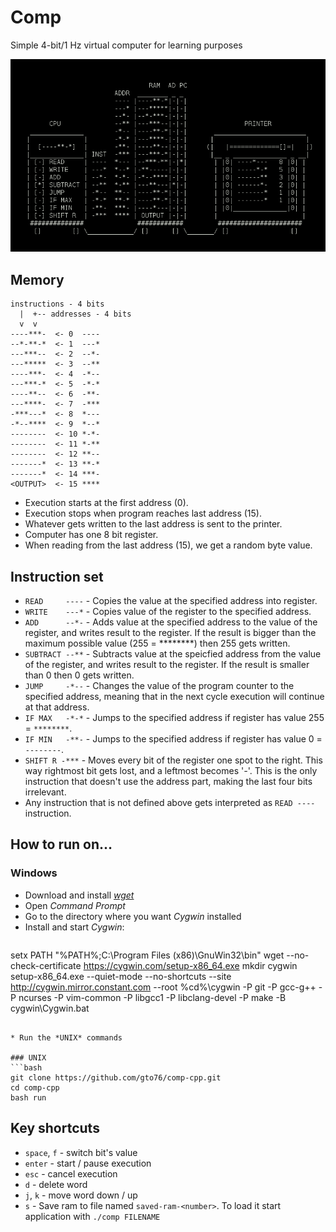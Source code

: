 Comp
====

Simple 4-bit/1 Hz virtual computer for learning purposes

![screenshot](doc/screenshot.png)

Memory
------
```
instructions - 4 bits
  |  +-- addresses - 4 bits
  v  v
----***-  <- 0  ----
--*-**-*  <- 1  ---*
---***--  <- 2  --*-
---*****  <- 3  --**
----***-  <- 4  -*--
---***-*  <- 5  -*-*
----**--  <- 6  -**-
---****-  <- 7  -***
-***---*  <- 8  *---
-*--****  <- 9  *--*
--------  <- 10 *-*-
--------  <- 11 *-**
--------  <- 12 **--
-------*  <- 13 **-*
-------*  <- 14 ***-
<OUTPUT>  <- 15 ****
```

* Execution starts at the first address (0). 
* Execution stops when program reaches last address (15).
* Whatever gets written to the last address is sent to the printer.
* Computer has one 8 bit register.
* When reading from the last address (15), we get a random byte value.

Instruction set
---------------

* `READ     ----` - Copies the value at the specified address into register.  
* `WRITE    ---*` - Copies value of the register to the specified address.  
* `ADD      --*-` - Adds value at the specified address to the value of the register, and writes result to the register. If the result is bigger than the maximum possible value (255 = ********) then 255 gets written.  
* `SUBTRACT --**` - Subtracts value at the speicfied address from the value of the register, and writes result to the register. If the result is smaller than 0 then 0 gets written.  
* `JUMP     -*--`  - Changes the value of the program counter to the specified address, meaning that in the next cycle execution will continue at that address.  
* `IF MAX   -*-*` - Jumps to the specified address if register has value 255 = `********`. 
* `IF MIN   -**-` - Jumps to the specified address if register has value 0 = `--------`. 
* `SHIFT R -***` - Moves every bit of the register one spot to the right. This way rightmost bit gets lost, and a leftmost becomes '*-*'. This is the only instruction that doesn't use the address part, making the last four bits irrelevant.  
* Any instruction that is not defined above gets interpreted as `READ ----` instruction.

How to run on…
--------------

### Windows

* Download and install [*wget*](http://sourceforge.net/projects/gnuwin32/files/wget/1.11.4-1/wget-1.11.4-1-setup.exe/download)
* Open *Command Prompt*
* Go to the directory where you want *Cygwin* installed
* Install and start *Cygwin*:

>```bat
setx PATH "%PATH%;C:\Program Files (x86)\GnuWin32\bin"
wget --no-check-certificate https://cygwin.com/setup-x86_64.exe
mkdir cygwin
setup-x86_64.exe --quiet-mode --no-shortcuts --site http://cygwin.mirror.constant.com --root %cd%\cygwin -P git -P gcc-g++ -P ncurses -P vim-common -P libgcc1 -P libclang-devel -P make -B
cygwin\Cygwin.bat
```

* Run the *UNIX* commands  

### UNIX
```bash
git clone https://github.com/gto76/comp-cpp.git
cd comp-cpp
bash run
```

Key shortcuts
-------------
* `space`, `f` - switch bit's value
* `enter` - start / pause execution
* `esc` - cancel execution
* `d` - delete word
* `j`, `k` - move word down / up
* `s` - Save ram to file named `saved-ram-<number>`. To load it start application with `./comp FILENAME`





